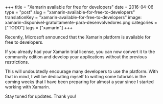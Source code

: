 +++
title = "Xamarin available for free for developers"
date = 2016-04-06
type = "post"
slug = "xamarin-available-for-free-to-developers"
translationKey = "xamarin-available-for-free-to-developers"
image: xamarin-disponivel-gratuitamente-para-desenvolvedores.png
categories = ["TODO"]
tags = ["xamarin"]
+++

Recently, Microsoft announced that the Xamarin platform is available for free to developers.

If you already had your Xamarin trial license, you can now convert it to the community edition and develop your applications without the previous restrictions.

This will undoubtedly encourage many developers to use the platform. With that in mind, I will be dedicating myself to writing some tutorials in the coming weeks that I have been preparing for almost a year since I started working with Xamarin.

Stay tuned for updates. Thank you!